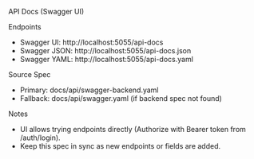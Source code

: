 API Docs (Swagger UI)

Endpoints
- Swagger UI: http://localhost:5055/api-docs
- Swagger JSON: http://localhost:5055/api-docs.json
- Swagger YAML: http://localhost:5055/api-docs.yaml

Source Spec
- Primary: docs/api/swagger-backend.yaml
- Fallback: docs/api/swagger.yaml (if backend spec not found)

Notes
- UI allows trying endpoints directly (Authorize with Bearer token from /auth/login).
- Keep this spec in sync as new endpoints or fields are added.
